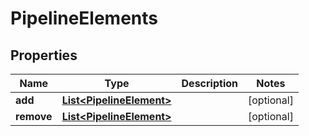 # PipelineElements

## Properties
Name | Type | Description | Notes
------------ | ------------- | ------------- | -------------
**add** | [**List&lt;PipelineElement&gt;**](PipelineElement.md) |  |  [optional]
**remove** | [**List&lt;PipelineElement&gt;**](PipelineElement.md) |  |  [optional]
